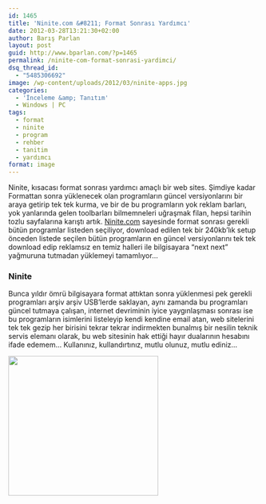 ```yaml
---
id: 1465
title: 'Ninite.com &#8211; Format Sonrası Yardımcı'
date: 2012-03-28T13:21:30+02:00
author: Barış Parlan
layout: post
guid: http://www.bparlan.com/?p=1465
permalink: /ninite-com-format-sonrasi-yardimci/
dsq_thread_id:
  - "5485306692"
image: /wp-content/uploads/2012/03/ninite-apps.jpg
categories:
  - 'İnceleme &amp; Tanıtım'
  - Windows | PC
tags:
  - format
  - ninite
  - program
  - rehber
  - tanitim
  - yardımcı
format: image
---
```

<div class="ttr_start">
</div>

Ninite, kısacası format sonrası yardımcı amaçlı bir web sites. Şimdiye kadar Formattan sonra yüklenecek olan programların güncel versiyonlarını bir araya getirip tek tek kurma, ve bir de bu programların yok reklam barları, yok yanlarında gelen toolbarları bilmemneleri uğraşmak filan, hepsi tarihin tozlu sayfalarına karıştı artık. <a title="Ninite.com" href="http://www.ninite.com" target="_blank">Ninite.com</a> sayesinde format sonrası gerekli bütün programlar listeden seçiliyor, download edilen tek bir 240kb&#8217;lık setup önceden listede seçilen bütün programların en güncel versiyonlarını tek tek download edip reklamsız en temiz halleri ile bilgisayara &#8220;next next&#8221; yağmuruna tutmadan yüklemeyi tamamlıyor&#8230;

### Ninite

Bunca yıldır ömrü bilgisayara format attıktan sonra yüklenmesi pek gerekli programları arşiv arşiv USB&#8217;lerde saklayan, aynı zamanda bu programları güncel tutmaya çalışan, internet devriminin iyice yaygınlaşması sonrası ise bu programların isimlerini listeleyip kendi kendine email atan, web sitelerini tek tek gezip her birisini tekrar tekrar indirmekten bunalmış bir nesilin teknik servis elemanı olarak, bu web sitesinin hak ettiği hayır dualarının hesabını ifade edemem&#8230; Kullanınız, kullandırtınız, mutlu olunuz, mutlu ediniz&#8230;

<a href="http://www.bparlan.com/2012/ninite-com/ninite-apps/" rel="attachment wp-att-1466"><img class="aligncenter size-medium wp-image-1466" title="ninite-apps" src="https://i1.wp.com/www.bparlan.com/wp-content/uploads/2012/03/ninite-apps.jpg?resize=300%2C279" alt="" width="300" height="279" srcset="https://i1.wp.com/www.bparlan.com/wp-content/uploads/2012/03/ninite-apps.jpg?resize=300%2C279 300w, https://i1.wp.com/www.bparlan.com/wp-content/uploads/2012/03/ninite-apps.jpg?resize=537%2C500 537w, https://i1.wp.com/www.bparlan.com/wp-content/uploads/2012/03/ninite-apps.jpg?w=640 640w" sizes="(max-width: 300px) 100vw, 300px" data-recalc-dims="1" /></a>

<div class="ttr_end">
</div>